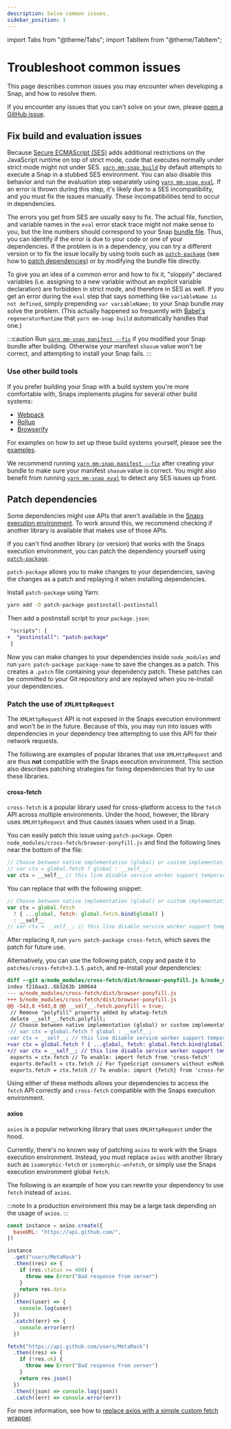 ```yaml
---
description: Solve common issues.
sidebar_position: 1
---
```


import Tabs from "@theme/Tabs";
import TabItem from "@theme/TabItem";

# Troubleshoot common issues

This page describes common issues you may encounter when developing a Snap, and how to resolve them.

If you encounter any issues that you can't solve on your own, please
[open a GitHub issue](https://github.com/MetaMask/snaps-monorepo/issues).

## Fix build and evaluation issues

Because [Secure ECMAScript (SES)](../../learn/about-snaps/execution-environment.md) adds additional restrictions
on the JavaScript runtime on top of strict mode, code that executes normally under strict mode might
not under SES.
[`yarn mm-snap build`](../../reference/cli/subcommands.md#b-build) by default attempts to execute a
Snap in a stubbed SES environment.
You can also disable this behavior and run the evaluation step separately using
[`yarn mm-snap eval`](../../reference/cli/subcommands.md#e-eval).
If an error is thrown during this step, it's likely due to a SES incompatibility, and you must fix
the issues manually.
These incompatibilities tend to occur in dependencies.

The errors you get from SES are usually easy to fix.
The actual file, function, and variable names in the `eval` error stack trace might not make sense
to you, but the line numbers should correspond to your Snap [bundle file](../../learn/about-snaps/files.md#bundle-file).
Thus, you can identify if the error is due to your code or one of your dependencies.
If the problem is in a dependency, you can try a different version or to fix the issue locally by
using tools such as [`patch-package`](https://npmjs.com/package/patch-package) (see how to
[patch dependencies](#patch-dependencies)) or by modifying the bundle file directly.

To give you an idea of a common error and how to fix it, "sloppily" declared variables (i.e.
assigning to a new variable without an explicit variable declaration) are forbidden in strict mode,
and therefore in SES as well.
If you get an error during the `eval` step that says something like `variableName is not defined`,
simply prepending `var variableName;` to your Snap bundle may solve the problem.
(This actually happened so frequently with [Babel's](https://babeljs.io/) `regeneratorRuntime` that
`yarn mm-snap build` automatically handles that one.)

:::caution
Run [`yarn mm-snap manifest --fix`](../../reference/cli/subcommands.md#m-manifest) if you modified
your Snap bundle after building.
Otherwise your manifest `shasum` value won't be correct, and attempting to install your Snap fails.
:::

### Use other build tools

If you prefer building your Snap with a build system you're more comfortable with, Snaps implements
plugins for several other build systems:

- [Webpack](https://www.npmjs.com/package/@metamask/snaps-webpack-plugin)
- [Rollup](https://www.npmjs.com/package/@metamask/rollup-plugin-snaps)
- [Browserify](https://www.npmjs.com/package/@metamask/snaps-browserify-plugin)

For examples on how to set up these build systems yourself, please see the
[examples](https://github.com/MetaMask/snaps-monorepo/tree/main/packages/examples/examples).

We recommend running [`yarn mm-snap manifest --fix`](../../reference/cli/subcommands.md#m-manifest)
after creating your bundle to make sure your manifest `shasum` value is correct.
You might also benefit from running [`yarn mm-snap eval`](../../reference/cli/subcommands.md#e-eval)
to detect any SES issues up front.

## Patch dependencies

Some dependencies might use APIs that aren't available in the
[Snaps execution environment](../../learn/about-snaps/execution-environment.md).
To work around this, we recommend checking if another library is available that makes use of those APIs.

If you can't find another library (or version) that works with the Snaps execution environment, you
can patch the dependency yourself using [`patch-package`](https://npmjs.com/package/patch-package).

`patch-package` allows you to make changes to your dependencies, saving the changes as a patch and
replaying it when installing dependencies.

Install `patch-package` using Yarn:

```bash
yarn add -D patch-package postinstall-postinstall
```

Then add a postinstall script to your `package.json`:

```diff title="package.json"
 "scripts": {
+  "postinstall": "patch-package"
 }
```

Now you can make changes to your dependencies inside `node_modules` and run
`yarn patch-package package-name` to save the changes as a patch.
This creates a `.patch` file containing your dependency patch.
These patches can be committed to your Git repository and are replayed when you re-install your dependencies.

### Patch the use of `XMLHttpRequest`

The `XMLHttpRequest` API is not exposed in the Snaps execution environment and won't be in the future.
Because of this, you may run into issues with dependencies in your dependency tree attempting to
use this API for their network requests.

The following are examples of popular libraries that use `XMLHttpRequest` and are thus **not**
compatible with the Snaps execution environment.
This section also describes patching strategies for fixing dependencies that try to use these libraries.

#### cross-fetch

`cross-fetch` is a popular library used for cross-platform access to the `fetch` API across multiple
environments.
Under the hood, however, the library uses `XMLHttpRequest` and thus causes issues when used in a Snap.

You can easily patch this issue using `patch-package`.
Open `node_modules/cross-fetch/browser-ponyfill.js` and find the following lines near the bottom of
the file:

```javascript title="browser-ponyfill.js"
// Choose between native implementation (global) or custom implementation (__self__)
// var ctx = global.fetch ? global : __self__;
var ctx = __self__ // this line disable service worker support temporarily
```

You can replace that with the following snippet:

```javascript title="browser-ponyfill.js"
// Choose between native implementation (global) or custom implementation (__self__)
var ctx = global.fetch
  ? { ...global, fetch: global.fetch.bind(global) }
  : __self__
// var ctx = __self__; // this line disable service worker support temporarily
```

After replacing it, run `yarn patch-package cross-fetch`, which saves the patch for future use.

Alternatively, you can use the following patch, copy and paste it to
`patches/cross-fetch+3.1.5.patch`, and re-install your dependencies:

```diff
diff --git a/node_modules/cross-fetch/dist/browser-ponyfill.js b/node_modules/cross-fetch/dist/browser-ponyfill.js
index f216aa3..6b3263b 100644
--- a/node_modules/cross-fetch/dist/browser-ponyfill.js
+++ b/node_modules/cross-fetch/dist/browser-ponyfill.js
@@ -543,8 +543,8 @@ __self__.fetch.ponyfill = true;
 // Remove "polyfill" property added by whatwg-fetch
 delete __self__.fetch.polyfill;
 // Choose between native implementation (global) or custom implementation (__self__)
-// var ctx = global.fetch ? global : __self__;
-var ctx = __self__; // this line disable service worker support temporarily
+var ctx = global.fetch ? { ...global, fetch: global.fetch.bind(global) } : __self__;
+// var ctx = __self__; // this line disable service worker support temporarily
 exports = ctx.fetch // To enable: import fetch from 'cross-fetch'
 exports.default = ctx.fetch // For TypeScript consumers without esModuleInterop.
 exports.fetch = ctx.fetch // To enable: import {fetch} from 'cross-fetch'
```

Using either of these methods allows your dependencies to access the `fetch` API correctly and
`cross-fetch` compatible with the Snaps execution environment.

#### axios

`axios` is a popular networking library that uses `XMLHttpRequest` under the hood.

Currently, there's no known way of patching `axios` to work with the Snaps execution environment.
Instead, you must replace `axios` with another library such as `isomorphic-fetch` or
`isomorphic-unfetch`, or simply use the Snaps execution environment global `fetch`.

The following is an example of how you can rewrite your dependency to use `fetch` instead of `axios`.

:::note
In a production environment this may be a large task depending on the usage of `axios`.
:::

<Tabs>
<TabItem value="axios">

```javascript
const instance = axios.create({
  baseURL: "https://api.github.com/",
})

instance
  .get("users/MetaMask")
  .then((res) => {
    if (res.status >= 400) {
      throw new Error("Bad response from server")
    }
    return res.data
  })
  .then((user) => {
    console.log(user)
  })
  .catch((err) => {
    console.error(err)
  })
```

</TabItem>
<TabItem value="fetch">

```javascript
fetch("https://api.github.com/users/MetaMask")
  .then((res) => {
    if (!res.ok) {
      throw new Error("Bad response from server")
    }
    return res.json()
  })
  .then((json) => console.log(json))
  .catch((err) => console.error(err))
```

</TabItem>
</Tabs>

For more information, see how to
[replace axios with a simple custom fetch wrapper](https://kentcdodds.com/blog/replace-axios-with-a-simple-custom-fetch-wrapper).

